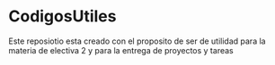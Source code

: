 # CodigosUtiles
Este reposiotio esta creado con el proposito de ser de utilidad para la materia de electiva 2 y para la entrega de proyectos y tareas 
